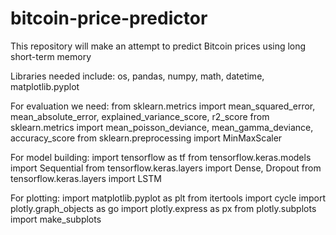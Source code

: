# bitcoin-price-predictor
This repository will make an attempt to predict Bitcoin prices using long short-term memory

Libraries needed include:
os, pandas, numpy, math, datetime, matplotlib.pyplot

For evaluation we need:
from sklearn.metrics import mean_squared_error, mean_absolute_error, explained_variance_score, r2_score 
from sklearn.metrics import mean_poisson_deviance, mean_gamma_deviance, accuracy_score
from sklearn.preprocessing import MinMaxScaler

For model building:
import tensorflow as tf
from tensorflow.keras.models import Sequential
from tensorflow.keras.layers import Dense, Dropout
from tensorflow.keras.layers import LSTM

For plotting:
import matplotlib.pyplot as plt
from itertools import cycle
import plotly.graph_objects as go
import plotly.express as px
from plotly.subplots import make_subplots